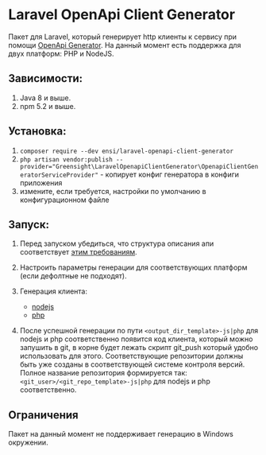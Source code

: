 # Laravel OpenApi Client Generator

Пакет для Laravel, который генерирует http клиенты к сервису при помощи [OpenApi Generator](https://openapi-generator.tech/).
На данный момент есть поддержка для двух платформ: PHP и NodeJS.

## Зависимости:
1. Java 8 и выше.
2. npm 5.2 и выше.

## Установка:
1. `composer require --dev ensi/laravel-openapi-client-generator`
2. `php artisan vendor:publish --provider="Greensight\LaravelOpenapiClientGenerator\OpenapiClientGeneratorServiceProvider"` - копирует конфиг генератора в конфиги приложения
3. измените, если требуется, настройки по умолчанию в конфигурационном файле
   

## Запуск:
1. Перед запуском убедиться, что структура описания апи соответствует [этим требованиям](docs/api_schema_requirements.md).

2. Настроить параметры генерации для соответствующих платформ (если дефолтные не подходят).

3. Генерация клиента:
    * [nodejs](docs/nodejs_client_requirements.md)
    * [php](docs/php_client_requirements.md)

4. После успешной генерации по пути `<output_dir_template>-js|php` для nodejs и php соответственно появится код клиента, который можно запушить в git, в корне будет лежать скрипт git_push который удобно использовать для этого. Соответствующие репозитории должны быть уже созданы в соответствующей системе контроля версий. Полное название репозитория формируется так: `<git_user>/<git_repo_template>-js|php` для nodejs и php соответственно.

## Ограничения
Пакет на данный момент не поддерживает генерацию в Windows окружении.
